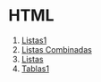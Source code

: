 <div align="justify">

# HTML
1. [Listas1](/HTML/listas/listas1.html)
1. [Listas Combinadas](/HTML/listas/listasCombinadas.html)
1. [Listas](/HTML/listas/listas.html)
1. [Tablas1](/HTML/tablas/tablas1.html)
</div>